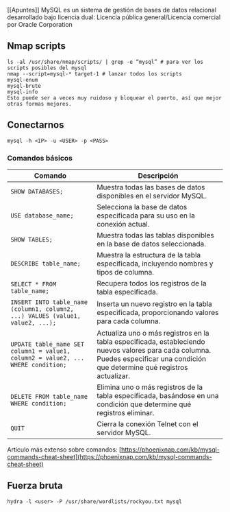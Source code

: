 [[Apuntes]]
MySQL es un sistema de gestión de bases de datos relacional desarrollado bajo licencia dual: Licencia pública general/Licencia comercial por Oracle Corporation

## Nmap scripts


```
ls -al /usr/share/nmap/scripts/ | grep -e “mysql” # para ver los scripts posibles del mysql
nmap --script=mysql-* target-1 # lanzar todos los scripts
mysql-enum
mysql-brute
mysql-info
Esto puede ser a veces muy ruidoso y bloquear el puerto, así que mejor otras formas mejores.
```

## Conectarnos

```
mysql -h <IP> -u <USER> -p <PASS>
```

### Comandos básicos

|Comando|Descripción|
|---|---|
|`SHOW DATABASES;`|Muestra todas las bases de datos disponibles en el servidor MySQL.|
|`USE database_name;`|Selecciona la base de datos especificada para su uso en la conexión actual.|
|`SHOW TABLES;`|Muestra todas las tablas disponibles en la base de datos seleccionada.|
|`DESCRIBE table_name;`|Muestra la estructura de la tabla especificada, incluyendo nombres y tipos de columna.|
|`SELECT * FROM table_name;`|Recupera todos los registros de la tabla especificada.|
|`INSERT INTO table_name (column1, column2, ...) VALUES (value1, value2, ...);`|Inserta un nuevo registro en la tabla especificada, proporcionando valores para cada columna.|
|`UPDATE table_name SET column1 = value1, column2 = value2, ... WHERE condition;`|Actualiza uno o más registros en la tabla especificada, estableciendo nuevos valores para cada columna. Puedes especificar una condición que determine qué registros actualizar.|
|`DELETE FROM table_name WHERE condition;`|Elimina uno o más registros de la tabla especificada, basándose en una condición que determine qué registros eliminar.|
|`QUIT`|Cierra la conexión Telnet con el servidor MySQL.|

Artículo más extenso sobre comandos: [https://phoenixnap.com/kb/mysql-commands-cheat-sheet](https://phoenixnap.com/kb/mysql-commands-cheat-sheet)

## Fuerza bruta

```
hydra -l <user> -P /usr/share/wordlists/rockyou.txt mysql
``````